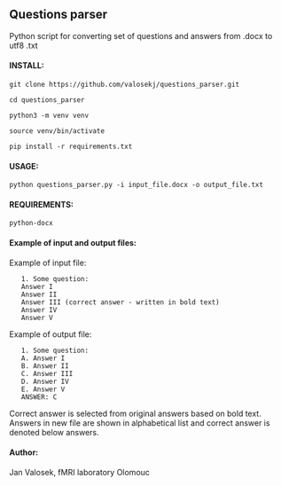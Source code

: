 ## Questions parser
Python script for converting set of questions and answers from .docx to utf8 .txt

#### INSTALL:
`git clone https://github.com/valosekj/questions_parser.git`

`cd questions_parser`

`python3 -m venv venv`

`source venv/bin/activate`

`pip install -r requirements.txt`

#### USAGE:
`python questions_parser.py -i input_file.docx -o output_file.txt`

#### REQUIREMENTS:
`python-docx`

#### Example of input and output files:
Example of input file:
    
       1. Some question:
       Answer I
       Answer II
       Answer III (correct answer - written in bold text)
       Answer IV
       Answer V


 Example of output file:
 
       1. Some question:
       A. Answer I
       B. Answer II
       C. Answer III
       D. Answer IV
       E. Answer V
       ANSWER: C
       
Correct answer is selected from original answers based on bold text.
Answers in new file are shown in alphabetical list and correct answer is denoted below answers.

#### Author:
Jan Valosek, fMRI laboratory Olomouc